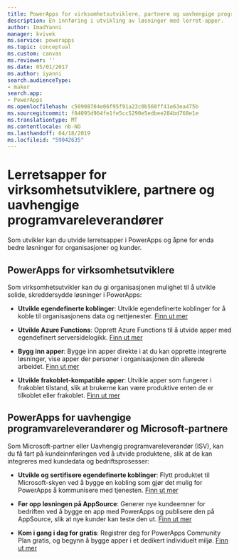 ```yaml
---
title: PowerApps for virksomhetsutviklere, partnere og uavhengige programvareleverandører | Microsoft Docs
description: En innføring i utvikling av løsninger med lerret-apper.
author: ImadYanni
manager: kvivek
ms.service: powerapps
ms.topic: conceptual
ms.custom: canvas
ms.reviewer: ''
ms.date: 05/01/2017
ms.author: iyanni
search.audienceType:
- maker
search.app:
- PowerApps
ms.openlocfilehash: c50908704e06f95f91a23c0b560ff41e63ea475b
ms.sourcegitcommit: f84095d964fe1fe5cc5290e5edbee284bd768e1e
ms.translationtype: MT
ms.contentlocale: nb-NO
ms.lasthandoff: 04/18/2019
ms.locfileid: "59042635"
---
```

# <a name="canvas-apps-for-enterprise-developers-partners-and-isvs"></a>Lerretsapper for virksomhetsutviklere, partnere og uavhengige programvareleverandører

Som utvikler kan du utvide lerretsapper i PowerApps og åpne for enda bedre løsninger for organisasjoner og kunder.

## <a name="powerapps-for-enterprise-developers"></a>PowerApps for virksomhetsutviklere

Som virksomhetsutvikler kan du gi organisasjonen mulighet til å utvikle solide, skreddersydde løsninger i PowerApps:

- **Utvikle egendefinerte koblinger**: Utvikle egendefinerte koblinger for å koble til organisasjonens data og nettjenester. [Finn ut mer](https://docs.microsoft.com/connectors/custom-connectors/)

- **Utvikle Azure Functions**: Opprett Azure Functions til å utvide apper med egendefinert serversidelogikk. [Finn ut mer](https://docs.microsoft.com/azure/azure-functions/functions-powerapps-scenario)

- **Bygg inn apper**: Bygge inn apper direkte i at du kan opprette integrerte løsninger, vise apper der personer i organisasjonen din allerede arbeidet. [Finn ut mer](embed-apps-dev.md)

- **Utvikle frakoblet-kompatible apper**: Utvikle apper som fungerer i frakoblet tilstand, slik at brukerne kan være produktive enten de er tilkoblet eller frakoblet. [Finn ut mer](offline-apps.md)

## <a name="powerapps-for-isvs-and-microsoft-partners"></a>PowerApps for uavhengige programvareleverandører og Microsoft-partnere

Som Microsoft-partner eller Uavhengig programvareleverandør (ISV), kan du få fart på kundeinnføringen ved å utvide produktene, slik at de kan integreres med kundedata og bedriftsprosesser:

- **Utvikle og sertifisere egendefinerte koblinger**: Flytt produktet til Microsoft-skyen ved å bygge en kobling som gjør det mulig for PowerApps å kommunisere med tjenesten. [Finn ut mer](https://docs.microsoft.com/connectors/custom-connectors/submit-certification)

- **Før opp løsningen på AppSource**: Generer nye kundeemner for bedriften ved å bygge en app med PowerApps og publisere den på AppSource, slik at nye kunder kan teste den ut. [Finn ut mer](dev-appsource-test-drive.md)

- **Kom i gang i dag for gratis**: Registrer deg for PowerApps Community Plan gratis, og begynn å bygge apper i et dedikert individuelt miljø. [Finn ut mer](../dev-community-plan.md)
